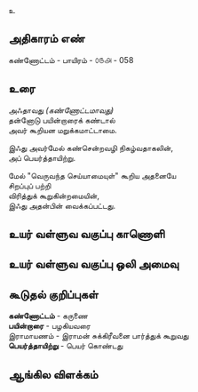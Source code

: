 உ


## அதிகாரம் எண்

கண்ணோட்டம் - பாயிரம் - ௦௫௮ - 058
## உரை

அஃதாவது _(கண்ணோட்டமாவது)_  
தன்னோடு பயின்றாரைக் கண்டால்  
அவர் கூறியன மறுக்கமாட்டாமை.  

இஃது அவர்மேல் கண்சென்றவழி நிகழ்வதாகலின்,   
அப் பெயர்த்தாயிற்று.  

மேல் "வெருவந்த செய்யாமையுள்" கூறிய அதனையே  
சிறப்புப் பற்றி  
விரித்துக் கூறுகின்றமையின்,  
இஃது அதன்பின் வைக்கப்பட்டது.


## உயர் வள்ளுவ வகுப்பு காணொளி


## உயர் வள்ளுவ வகுப்பு ஒலி அமைவு 


## கூடுதல் குறிப்புகள்

**கண்ணோட்டம்** - கருணை   
**பயின்றாரை** - பழகியவரை   
இராமாயணம் - இராமன் சுக்கிரீவனை பார்த்துக் கூறுவது   
**பெயர்த்தாயிற்று** - பெயர் கொண்டது   

## ஆங்கில விளக்கம்

